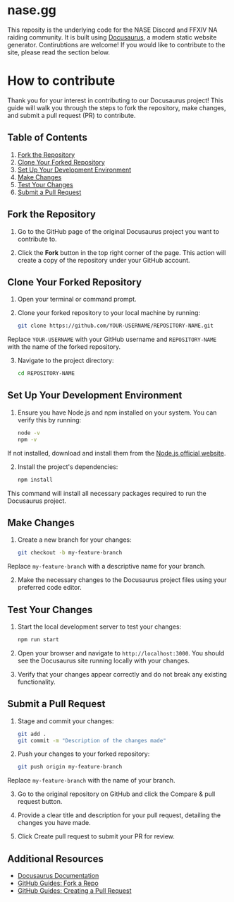 # nase.gg
This reposity is the underlying code for the NASE Discord and FFXIV NA raiding community. It is built using [Docusaurus](https://docusaurus.io/), a modern static website generator. Contirubtions are welcome! If you would like to contribute to the site, please read the section below.

# How to contribute

Thank you for your interest in contributing to our Docusaurus project! This guide will walk you through the steps to fork the repository, make changes, and submit a pull request (PR) to contribute.

## Table of Contents

1. [Fork the Repository](#fork-the-repository)
2. [Clone Your Forked Repository](#clone-your-forked-repository)
3. [Set Up Your Development Environment](#set-up-your-development-environment)
4. [Make Changes](#make-changes)
5. [Test Your Changes](#test-your-changes)
6. [Submit a Pull Request](#submit-a-pull-request)

## Fork the Repository

1. Go to the GitHub page of the original Docusaurus project you want to contribute to.

2. Click the **Fork** button in the top right corner of the page. This action will create a copy of the repository under your GitHub account.

## Clone Your Forked Repository

1. Open your terminal or command prompt.

2. Clone your forked repository to your local machine by running:

   ```bash
   git clone https://github.com/YOUR-USERNAME/REPOSITORY-NAME.git
   ```

Replace `YOUR-USERNAME` with your GitHub username and `REPOSITORY-NAME` with the name of the forked repository.

3. Navigate to the project directory:

   ```bash
   cd REPOSITORY-NAME
   ```
## Set Up Your Development Environment

1. Ensure you have Node.js and npm installed on your system. You can verify this by running:

   ```bash
   node -v
   npm -v
   ```

If not installed, download and install them from the [Node.js official website](https://nodejs.org/en).

2. Install the project's dependencies:

   ```bash
   npm install
   ```

This command will install all necessary packages required to run the Docusaurus project.

## Make Changes

1. Create a new branch for your changes:

    ```bash
    git checkout -b my-feature-branch
    ```

Replace `my-feature-branch` with a descriptive name for your branch.

2. Make the necessary changes to the Docusaurus project files using your preferred code editor.

## Test Your Changes

1. Start the local development server to test your changes:

    ```bash
    npm run start
    ```
2. Open your browser and navigate to `http://localhost:3000`. You should see the Docusaurus site running locally with your changes.

3. Verify that your changes appear correctly and do not break any existing functionality.

## Submit a Pull Request

1. Stage and commit your changes:

    ```bash
    git add .
    git commit -m "Description of the changes made"
    ```

2. Push your changes to your forked repository:

    ```bash
    git push origin my-feature-branch
    ```

Replace `my-feature-branch` with the name of your branch.

3. Go to the original repository on GitHub and click the Compare & pull request button.

4. Provide a clear title and description for your pull request, detailing the changes you have made.

5. Click Create pull request to submit your PR for review.

## Additional Resources
- [Docusaurus Documentation](https://docusaurus.io)
- [GitHub Guides: Fork a Repo](https://docs.github.com/en/pull-requests/collaborating-with-pull-requests/working-with-forks/fork-a-repo)
- [GitHub Guides: Creating a Pull Request](https://docs.github.com/en/pull-requests/collaborating-with-pull-requests/proposing-changes-to-your-work-with-pull-requests/creating-a-pull-request)



